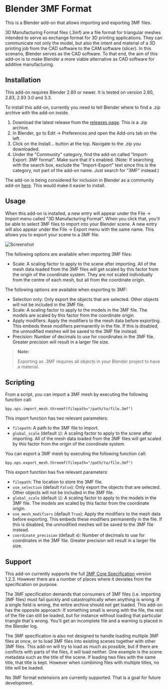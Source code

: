 Blender 3MF Format
====
This is a Blender add-on that allows importing and exporting 3MF files.

3D Manufacturing Format files (.3mf) are a file format for triangular meshes intended to serve as exchange format for 3D printing applications. They can communicate not only the model, but also the intent and material of a 3D printing job from the CAD software to the CAM software (slicer). In this scenario, Blender serves as the CAD software. To that end, the aim of this add-on is to make Blender a more viable alternative as CAD software for additive manufacturing.

Installation
----
This add-on requires Blender 2.80 or newer. It is tested on version 2.80, 2.83, 2.93 3.0 and 3.3.

To install this add-on, currently you need to tell Blender where to find a .zip archive with the add-on inside.
1. Download the latest release from the [releases page](https://github.com/Ghostkeeper/Blender3mfFormat/releases/latest). This is a .zip archive.
2. In Blender, go to Edit -> Preferences and open the Add-ons tab on the left.
3. Click on the Install... button at the top. Navigate to the .zip you downloaded.
4. Under the "Community" category, find the add-on called "Import-Export: 3MF format". Make sure that it's enabled. (Note: If searching with the search box, exclude the "Import-Export" text since this is the category, not part of the add-on name. Just search for "3MF" instead.)

The add-on is being considered for inclusion in Blender as a community add-on [here](https://developer.blender.org/T84154). This would make it easier to install.

Usage
----
When this add-on is installed, a new entry will appear under the File -> Import menu called "3D Manufacturing Format". When you click that, you'll be able to select 3MF files to import into your Blender scene. A new entry will also appear under the File -> Export menu with the same name. This allows you to export your scene to a 3MF file.

![Screenshot](screenshot.png)

The following options are available when importing 3MF files:
* Scale: A scaling factor to apply to the scene after importing. All of the mesh data loaded from the 3MF files will get scaled by this factor from the origin of the coordinate system. They are not scaled individually from the centre of each mesh, but all from the coordinate origin.

The following options are available when exporting to 3MF:
* Selection only: Only export the objects that are selected. Other objects will not be included in the 3MF file.
* Scale: A scaling factor to apply to the models in the 3MF file. The models are scaled by this factor from the coordinate origin.
* Apply modifiers: Apply the modifiers to the mesh data before exporting. This embeds these modifiers permanently in the file. If this is disabled, the unmodified meshes will be saved to the 3MF file instead.
* Precision: Number of decimals to use for coordinates in the 3MF file. Greater precision will result in a larger file size.

> **Note:**
> 
> Exporting as .3MF requires all objects in your Blender project to have a material.


Scripting
----
From a script, you can import a 3MF mesh by executing the following function call:

```
bpy.ops.import_mesh.threemf(filepath="/path/to/file.3mf")
```

This import function has two relevant parameters:
* `filepath`: A path to the 3MF file to import.
* `global_scale` (default `1`): A scaling factor to apply to the scene after importing. All of the mesh data loaded from the 3MF files will get scaled by this factor from the origin of the coordinate system.

You can export a 3MF mesh by executing the following function call:

```
bpy.ops.export_mesh.threemf(filepath="/path/to/file.3mf")
```

This export function has five relevant parameters:
* `filepath`: The location to store the 3MF file.
* `use_selection` (default `False`): Only export the objects that are selected. Other objects will not be included in the 3MF file.
* `global_scale` (default `1`): A scaling factor to apply to the models in the 3MF file. The models are scaled by this factor from the coordinate origin.
* `use_mesh_modifiers` (default `True`): Apply the modifiers to the mesh data before exporting. This embeds these modifiers permanently in the file. If this is disabled, the unmodified meshes will be saved to the 3MF file instead.
* `coordinate_precision` (default `4`): Number of decimals to use for coordinates in the 3MF file. Greater precision will result in a larger file size.

Support
----
This add-on currently supports the full [3MF Core Specification](https://github.com/3MFConsortium/spec_core/blob/1.2.3/3MF%20Core%20Specification.md) version 1.2.3. However there are a number of places where it deviates from the specification on purpose.

The 3MF specification demands that consumers of 3MF files (i.e. importing 3MF files) must fail quickly and catastrophically when anything is wrong. If a single field is wrong, the entire archive should not get loaded. This add-on has the opposite approach: If something small is wrong with the file, the rest of the file can still be loaded, but for instance without loading that particular triangle that's wrong. You'll get an incomplete file and a warning is placed in the Blender log.

The 3MF specification is also not designed to handle loading multiple 3MF files at once, or to load 3MF files into existing scenes together with other 3MF files. This add-on will try to load as much as possible, but if there are conflicts with parts of the files, it will load neither. One example is the scene metadata such as the title of the scene. If loading two files with the same title, that title is kept. However when combining files with multiple titles, no title will be loaded.

No 3MF format extensions are currently supported. That is a goal for future development.
